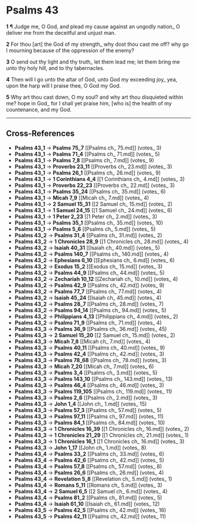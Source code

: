 # Psalms 43

**1** ¶ Judge me, O God, and plead my cause against an ungodly nation_ O deliver me from the deceitful and unjust man.

**2** For thou [art] the God of my strength_ why dost thou cast me off? why go I mourning because of the oppression of the enemy?

**3** O send out thy light and thy truth_ let them lead me; let them bring me unto thy holy hill, and to thy tabernacles.

**4** Then will I go unto the altar of God, unto God my exceeding joy_ yea, upon the harp will I praise thee, O God my God.

**5** Why art thou cast down, O my soul? and why art thou disquieted within me? hope in God_ for I shall yet praise him, [who is] the health of my countenance, and my God.

---

## Cross-References

- **Psalms 43_1** → **Psalms 75_7** [[Psalms ch_ 75.md]] (votes_ 3)
- **Psalms 43_1** → **Psalms 71_4** [[Psalms ch_ 71.md]] (votes_ 5)
- **Psalms 43_1** → **Psalms 7_8** [[Psalms ch_ 7.md]] (votes_ 9)
- **Psalms 43_1** → **Proverbs 23_11** [[Proverbs ch_ 23.md]] (votes_ 3)
- **Psalms 43_1** → **Psalms 26_1** [[Psalms ch_ 26.md]] (votes_ 9)
- **Psalms 43_1** → **1 Corinthians 4_4** [[1 Corinthians ch_ 4.md]] (votes_ 3)
- **Psalms 43_1** → **Proverbs 22_23** [[Proverbs ch_ 22.md]] (votes_ 3)
- **Psalms 43_1** → **Psalms 35_24** [[Psalms ch_ 35.md]] (votes_ 6)
- **Psalms 43_1** → **Micah 7_9** [[Micah ch_ 7.md]] (votes_ 4)
- **Psalms 43_1** → **2 Samuel 15_31** [[2 Samuel ch_ 15.md]] (votes_ 2)
- **Psalms 43_1** → **1 Samuel 24_15** [[1 Samuel ch_ 24.md]] (votes_ 6)
- **Psalms 43_1** → **1 Peter 2_23** [[1 Peter ch_ 2.md]] (votes_ 3)
- **Psalms 43_1** → **Psalms 35_1** [[Psalms ch_ 35.md]] (votes_ 10)
- **Psalms 43_1** → **Psalms 5_6** [[Psalms ch_ 5.md]] (votes_ 5)
- **Psalms 43_2** → **Psalms 31_4** [[Psalms ch_ 31.md]] (votes_ 2)
- **Psalms 43_2** → **1 Chronicles 28_9** [[1 Chronicles ch_ 28.md]] (votes_ 4)
- **Psalms 43_2** → **Isaiah 40_31** [[Isaiah ch_ 40.md]] (votes_ 5)
- **Psalms 43_2** → **Psalms 140_7** [[Psalms ch_ 140.md]] (votes_ 4)
- **Psalms 43_2** → **Ephesians 6_10** [[Ephesians ch_ 6.md]] (votes_ 6)
- **Psalms 43_2** → **Exodus 15_2** [[Exodus ch_ 15.md]] (votes_ 3)
- **Psalms 43_2** → **Psalms 44_9** [[Psalms ch_ 44.md]] (votes_ 5)
- **Psalms 43_2** → **Zechariah 10_12** [[Zechariah ch_ 10.md]] (votes_ 4)
- **Psalms 43_2** → **Psalms 42_9** [[Psalms ch_ 42.md]] (votes_ 9)
- **Psalms 43_2** → **Psalms 77_7** [[Psalms ch_ 77.md]] (votes_ 4)
- **Psalms 43_2** → **Isaiah 45_24** [[Isaiah ch_ 45.md]] (votes_ 4)
- **Psalms 43_2** → **Psalms 28_7** [[Psalms ch_ 28.md]] (votes_ 7)
- **Psalms 43_2** → **Psalms 94_14** [[Psalms ch_ 94.md]] (votes_ 5)
- **Psalms 43_2** → **Philippians 4_13** [[Philippians ch_ 4.md]] (votes_ 2)
- **Psalms 43_2** → **Psalms 71_9** [[Psalms ch_ 71.md]] (votes_ 4)
- **Psalms 43_3** → **Psalms 36_9** [[Psalms ch_ 36.md]] (votes_ 45)
- **Psalms 43_3** → **2 Samuel 15_20** [[2 Samuel ch_ 15.md]] (votes_ 2)
- **Psalms 43_3** → **Micah 7_8** [[Micah ch_ 7.md]] (votes_ 4)
- **Psalms 43_3** → **Psalms 40_11** [[Psalms ch_ 40.md]] (votes_ 9)
- **Psalms 43_3** → **Psalms 42_4** [[Psalms ch_ 42.md]] (votes_ 3)
- **Psalms 43_3** → **Psalms 78_68** [[Psalms ch_ 78.md]] (votes_ 3)
- **Psalms 43_3** → **Micah 7_20** [[Micah ch_ 7.md]] (votes_ 6)
- **Psalms 43_3** → **Psalms 3_4** [[Psalms ch_ 3.md]] (votes_ 5)
- **Psalms 43_3** → **Psalms 143_10** [[Psalms ch_ 143.md]] (votes_ 13)
- **Psalms 43_3** → **Psalms 46_4** [[Psalms ch_ 46.md]] (votes_ 3)
- **Psalms 43_3** → **Psalms 119_105** [[Psalms ch_ 119.md]] (votes_ 11)
- **Psalms 43_3** → **Psalms 2_6** [[Psalms ch_ 2.md]] (votes_ 3)
- **Psalms 43_3** → **John 1_4** [[John ch_ 1.md]] (votes_ 15)
- **Psalms 43_3** → **Psalms 57_3** [[Psalms ch_ 57.md]] (votes_ 5)
- **Psalms 43_3** → **Psalms 97_11** [[Psalms ch_ 97.md]] (votes_ 11)
- **Psalms 43_3** → **Psalms 84_1** [[Psalms ch_ 84.md]] (votes_ 10)
- **Psalms 43_3** → **1 Chronicles 16_39** [[1 Chronicles ch_ 16.md]] (votes_ 2)
- **Psalms 43_3** → **1 Chronicles 21_29** [[1 Chronicles ch_ 21.md]] (votes_ 1)
- **Psalms 43_3** → **1 Chronicles 16_1** [[1 Chronicles ch_ 16.md]] (votes_ 3)
- **Psalms 43_3** → **John 1_17** [[John ch_ 1.md]] (votes_ 8)
- **Psalms 43_4** → **Psalms 33_2** [[Psalms ch_ 33.md]] (votes_ 6)
- **Psalms 43_4** → **Psalms 42_6** [[Psalms ch_ 42.md]] (votes_ 5)
- **Psalms 43_4** → **Psalms 57_8** [[Psalms ch_ 57.md]] (votes_ 8)
- **Psalms 43_4** → **Psalms 26_6** [[Psalms ch_ 26.md]] (votes_ 4)
- **Psalms 43_4** → **Revelation 5_8** [[Revelation ch_ 5.md]] (votes_ 1)
- **Psalms 43_4** → **Romans 5_11** [[Romans ch_ 5.md]] (votes_ 3)
- **Psalms 43_4** → **2 Samuel 6_5** [[2 Samuel ch_ 6.md]] (votes_ 4)
- **Psalms 43_4** → **Psalms 81_2** [[Psalms ch_ 81.md]] (votes_ 5)
- **Psalms 43_4** → **Isaiah 61_10** [[Isaiah ch_ 61.md]] (votes_ 12)
- **Psalms 43_5** → **Psalms 42_5** [[Psalms ch_ 42.md]] (votes_ 16)
- **Psalms 43_5** → **Psalms 42_11** [[Psalms ch_ 42.md]] (votes_ 11)
